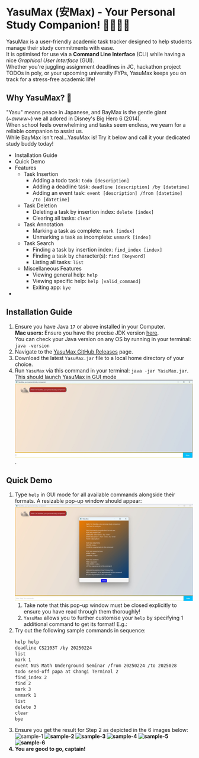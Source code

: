 # YasuMax (安Max) - Your Personal Study Companion! 🧑‍🎓👩‍🎓
YasuMax is a user-friendly academic task tracker designed to help students manage their study commitments with ease.<br>
It is optimised for use via a **Command Line Interface** (CLI) while having a nice *Graphical User Interface* (GUI).<br>
Whether you're juggling assignment deadlines in JC, hackathon project TODOs in poly, or your upcoming university FYPs,
YasuMax keeps you on track for a stress-free academic life!

## Why YasuMax? 🤔
"Yasu" means peace in Japanese, and BayMax is the gentle giant (*~awww~*) we all adored in Disney's Big Hero 6 (2014).<br>
When school feels overwhelming and tasks seem endless, we yearn for a reliable companion to assist us.<br>
While BayMax isn't real...YasuMax is! Try it below and call it your dedicated study buddy today!

- Installation Guide
- Quick Demo
- Features
  - Task Insertion
    - Adding a todo task: `todo [description]`
    - Adding a deadline task: `deadline [description] /by [datetime]`
    - Adding an event task: `event [description] /from [datetime] /to [datetime]`
  - Task Deletion
      - Deleting a task by insertion index: `delete [index]`
      - Clearing all tasks: `clear`
  - Task Annotation
      - Marking a task as complete: `mark [index]`
      - Unmarking a task as incomplete: `unmark [index]`
  - Task Search
    - Finding a task by insertion index: `find_index [index]`
    - Finding a task by character(s): `find [keyword]`
    - Listing all tasks: `list`
  - Miscellaneous Features
      - Viewing general help: `help`
      - Viewing specific help: `help [valid_command]`
      - Exiting app: `bye`
- 

## Installation Guide
1. Ensure you have Java `17` or above installed in your Computer.<br>
**Mac users:** Ensure you have the precise JDK version [here](https://se-education.org/guides/tutorials/javaInstallationMac.html).<br>
You can check your Java version on any OS by running in your terminal: `java -version`
2. Navigate to the [YasuMax GitHub Releases](https://github.com/Mingyuan03/ip/releases) page.
3. Download the latest `YasuMax.jar` file to a local home directory of your choice.
4. Run `YasuMax` via this command in your terminal: `java -jar YasuMax.jar`. This should launch YasuMax in GUI mode ![here](./Start.png).

## Quick Demo
1. Type `help` in GUI mode for all available commands alongside their formats. A resizable pop-up window should appear:![here](./help.png)
   1. Take note that this pop-up window must be closed explicitly to ensure you have read through them thoroughly!
   2. `YasuMax` allows you to further customise your `help` by specifying 1 additional command to get its format! E.g.:
2. Try out the following sample commands in sequence:
   ```
   help help
   deadline CS2103T /by 20250224
   list
   mark 1
   event NUS Math Underground Seminar /from 20250224 /to 2025028
   todo send-off papa at Changi Terminal 2
   find_index 2
   find 2
   mark 3
   unmark 1
   list
   delete 3
   clear
   bye
3. Ensure you get the result for Step 2 as depicted in the 6 images below:
   ![sample-1](./sample-1.png)<b>
   ![sample-2](./sample-2.png)<b>
   ![sample-3](./sample-3.png)<b>
   ![sample-4](./sample-4.png)<b>
   ![sample-5](./sample-5.png)<b>
   ![sample-6](./sample-6.png)<b>
4. You are good to go, captain!


